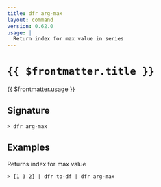 ```yaml
---
title: dfr arg-max
layout: command
version: 0.62.0
usage: |
  Return index for max value in series
---
```


# `{{ $frontmatter.title }}`

<div style='white-space: pre-wrap;'>{{ $frontmatter.usage }}</div>

## Signature

```> dfr arg-max ```

## Examples

Returns index for max value
```shell
> [1 3 2] | dfr to-df | dfr arg-max
```
